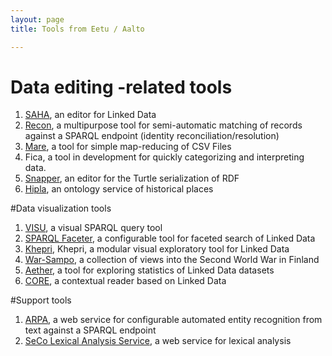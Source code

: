 ```yaml
---
layout: page
title: Tools from Eetu / Aalto

---
```




# Data editing -related tools #

   1. [SAHA](http://demo.seco.tkk.fi/saha/), an editor for Linked Data
   1. [Recon](http://github.com/jiemakel/recon/), a multipurpose tool for semi-automatic matching of records against a SPARQL endpoint (identity reconciliation/resolution)
   1. [Mare](http://jiemakel.github.io/mare/), a tool for simple map-reducing of CSV Files
   1. Fica, a tool in development for quickly categorizing and interpreting data.
   1. [Snapper](http://jiemakel.github.io/snapper/), an editor for the Turtle serialization of RDF
   1. [Hipla](http://dev.hipla.fi/), an ontology service of historical places

#Data visualization tools
   1. [VISU](http://goo.gl/QtDrzm), a visual SPARQL query tool
   1. [SPARQL Faceter](http://www.sotasampo.fi/en/photographs), a configurable tool for faceted search of Linked Data
   1. [Khepri](http://jiemakel.github.io/khepri/), Khepri, a modular visual exploratory tool for Linked Data
   1. [War-Sampo](http://www.sotasampo.fi/), a collection of views into the Second World War in Finland
   1. [Aether](http://jiemakel.github.io/aether/), a tool for exploring statistics of Linked Data datasets
   1. [CORE](http://j.mp/1vnNW8b), a contextual reader based on Linked Data

#Support tools
   1. [ARPA](http://demo.seco.tkk.fi/arpa-demo/), a web service for configurable automated entity recognition from text against a SPARQL endpoint  
   1. [SeCo Lexical Analysis Service](http://demo.seco.tkk.fi/las/), a web service for lexical analysis  

